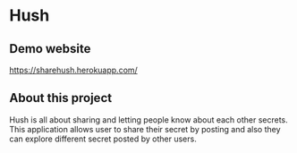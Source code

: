 # Hush
## Demo website
https://sharehush.herokuapp.com/
## About this project
Hush is all about sharing and letting people know about each other secrets. This application allows user to share their secret by posting and also they can explore different secret posted by other users.
